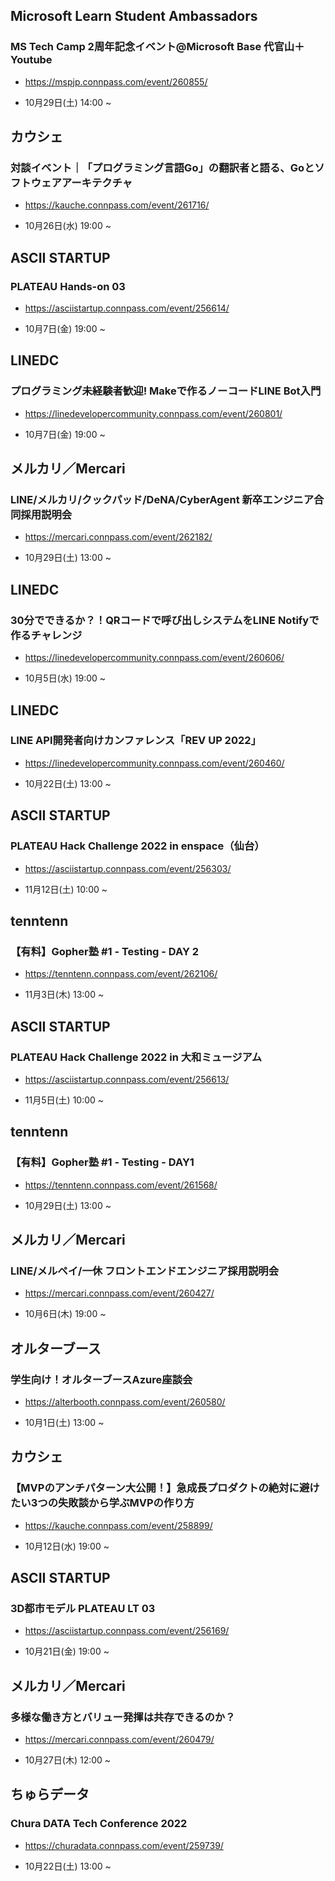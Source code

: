 ## Microsoft Learn Student Ambassadors

### MS Tech Camp 2周年記念イベント@Microsoft Base 代官山＋Youtube

- https://mspjp.connpass.com/event/260855/

- 10月29日(土) 14:00 ~

## カウシェ

### 対談イベント｜「プログラミング言語Go」の翻訳者と語る、Goとソフトウェアアーキテクチャ

- https://kauche.connpass.com/event/261716/

- 10月26日(水) 19:00 ~

## ASCII STARTUP

### PLATEAU Hands-on 03

- https://asciistartup.connpass.com/event/256614/

- 10月7日(金) 19:00 ~

## LINEDC

### プログラミング未経験者歓迎! Makeで作るノーコードLINE Bot入門

- https://linedevelopercommunity.connpass.com/event/260801/

- 10月7日(金) 19:00 ~

## メルカリ／Mercari

### LINE/メルカリ/クックパッド/DeNA/CyberAgent 新卒エンジニア合同採用説明会

- https://mercari.connpass.com/event/262182/

- 10月29日(土) 13:00 ~

## LINEDC

### 30分でできるか？！QRコードで呼び出しシステムをLINE Notifyで作るチャレンジ

- https://linedevelopercommunity.connpass.com/event/260606/

- 10月5日(水) 19:00 ~

## LINEDC

### LINE API開発者向けカンファレンス「REV UP 2022」

- https://linedevelopercommunity.connpass.com/event/260460/

- 10月22日(土) 13:00 ~

## ASCII STARTUP

### PLATEAU Hack Challenge 2022 in enspace（仙台）

- https://asciistartup.connpass.com/event/256303/

- 11月12日(土) 10:00 ~

## tenntenn

### 【有料】Gopher塾 #1 - Testing - DAY 2

- https://tenntenn.connpass.com/event/262106/

- 11月3日(木) 13:00 ~

## ASCII STARTUP

### PLATEAU Hack Challenge 2022 in 大和ミュージアム

- https://asciistartup.connpass.com/event/256613/

- 11月5日(土) 10:00 ~

## tenntenn

### 【有料】Gopher塾 #1 - Testing - DAY1

- https://tenntenn.connpass.com/event/261568/

- 10月29日(土) 13:00 ~

## メルカリ／Mercari

### LINE/メルペイ/一休 フロントエンドエンジニア採用説明会

- https://mercari.connpass.com/event/260427/

- 10月6日(木) 19:00 ~

## オルターブース

### 学生向け！オルターブースAzure座談会

- https://alterbooth.connpass.com/event/260580/

- 10月1日(土) 13:00 ~

## カウシェ

### 【MVPのアンチパターン大公開！】急成長プロダクトの絶対に避けたい3つの失敗談から学ぶMVPの作り方

- https://kauche.connpass.com/event/258899/

- 10月12日(水) 19:00 ~

## ASCII STARTUP

### 3D都市モデル PLATEAU LT 03

- https://asciistartup.connpass.com/event/256169/

- 10月21日(金) 19:00 ~

## メルカリ／Mercari

### 多様な働き方とバリュー発揮は共存できるのか？

- https://mercari.connpass.com/event/260479/

- 10月27日(木) 12:00 ~

## ちゅらデータ

### Chura DATA Tech Conference 2022

- https://churadata.connpass.com/event/259739/

- 10月22日(土) 13:00 ~

<br> 
